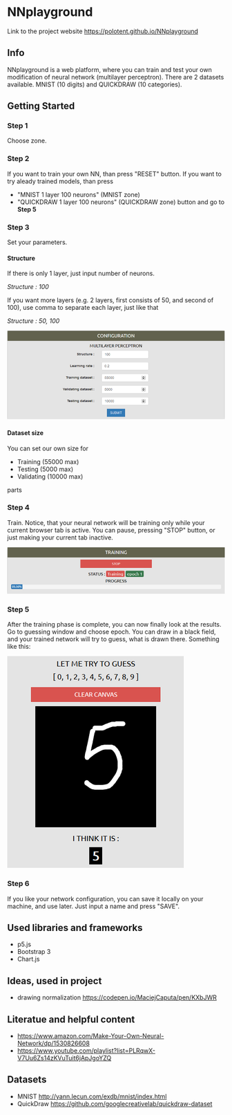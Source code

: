 # NNplayground
Link to the project website https://polotent.github.io/NNplayground

## Info
NNplayground is a web platform, where you can train and test your own modification of neural network (multilayer perceptron). 
There are 2 datasets available. MNIST (10 digits) and QUICKDRAW (10 categories).
 
## Getting Started

### Step 1
Choose zone.

### Step 2
If you want to train your own NN, than press "RESET" button.
If you want to try aleady trained models, than press
- "MNIST 1 layer 100 neurons" (MNIST zone)
- "QUICKDRAW 1 layer 100 neurons" (QUICKDRAW zone)
button and go to **Step 5**

### Step 3
Set your parameters. 

#### Structure
If there is only 1 layer, just input number of neurons.

*Structure : 100*

If you want more layers (e.g. 2 layers, first consists of 50, and second of 100), use comma to separate each layer, just like that 

*Structure : 50, 100*

![Configuration](screenshots/Screenshot_4.png)


#### Dataset size
You can set our own size for 
- Training (55000 max)
- Testing (5000 max)
- Validating (10000 max)

parts

### Step 4
Train. Notice, that your neural network will be training only while your current browser tab is active.
You can pause, pressing "STOP" button, or just making your current tab inactive.

![Training](screenshots/Screenshot_5.png)


### Step 5
After the training phase is complete, you can now finally look at the results. Go to guessing window and choose
epoch. You can draw in a black field, and your trained network will try to guess, what is drawn there. 
Something like this:

![Guessing](screenshots/Screenshot_1.png)


### Step 6
If you like your network configuration, you can save it locally on your machine, and use later. Just input a name and press "SAVE".

## Used libraries and frameworks
- p5.js
- Bootstrap 3
- Chart.js

## Ideas, used in project
- drawing normalization https://codepen.io/MaciejCaputa/pen/KXbJWR

## Literatue and helpful content
- https://www.amazon.com/Make-Your-Own-Neural-Network/dp/1530826608
- https://www.youtube.com/playlist?list=PLRqwX-V7Uu6Zs14zKVuTuit6jApJgoYZQ

## Datasets 
- MNIST http://yann.lecun.com/exdb/mnist/index.html
- QuickDraw https://github.com/googlecreativelab/quickdraw-dataset
